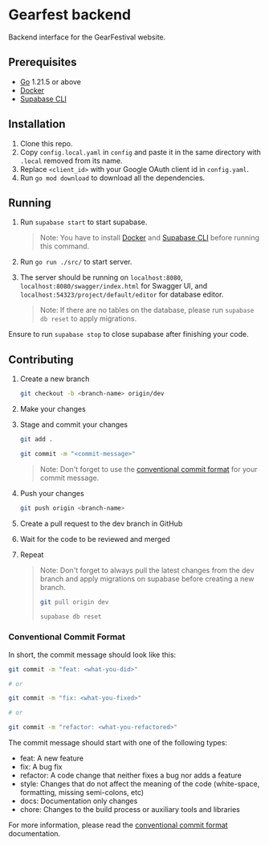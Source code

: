 # Gearfest backend

Backend interface for the GearFestival website.

## Prerequisites

- [Go](https://go.dev) 1.21.5 or above
- [Docker](https://docs.docker.com/get-docker/)
- [Supabase CLI](https://github.com/supabase/cli)

## Installation

1. Clone this repo.
2. Copy `config.local.yaml` in `config` and paste it in the same directory with `.local` removed from its name.
3. Replace `<client_id>` with your Google OAuth client id in `config.yaml`.
4. Run `go mod download` to download all the dependencies.

## Running

1. Run `supabase start` to start supabase.

   > Note: You have to install [Docker](https://docs.docker.com/get-docker/) and [Supabase CLI](https://github.com/supabase/cli) before running this command.

2. Run `go run ./src/` to start server.
3. The server should be running on `localhost:8080`, `localhost:8080/swagger/index.html` for Swagger UI, and `localhost:54323/project/default/editor` for database editor.

   > Note: If there are no tables on the database, please run `supabase db reset` to apply migrations.

Ensure to run `supabase stop` to close supabase after finishing your code.

## Contributing

1. Create a new branch

   ```bash
   git checkout -b <branch-name> origin/dev
   ```

1. Make your changes
1. Stage and commit your changes

   ```bash
   git add .

   git commit -m "<commit-message>"
   ```

   > Note: Don't forget to use the [conventional commit format](#conventional-commit-format) for your commit message.

1. Push your changes

   ```bash
   git push origin <branch-name>
   ```

1. Create a pull request to the dev branch in GitHub
1. Wait for the code to be reviewed and merged
1. Repeat

   > Note: Don't forget to always pull the latest changes from the dev branch and apply migrations on supabase before creating a new branch.
   >
   > ```bash
   > git pull origin dev
   >
   > supabase db reset
   > ```

### Conventional Commit Format

In short, the commit message should look like this:

```bash
git commit -m "feat: <what-you-did>"

# or

git commit -m "fix: <what-you-fixed>"

# or

git commit -m "refactor: <what-you-refactored>"
```

The commit message should start with one of the following types:

- feat: A new feature
- fix: A bug fix
- refactor: A code change that neither fixes a bug nor adds a feature
- style: Changes that do not affect the meaning of the code (white-space, formatting, missing semi-colons, etc)
- docs: Documentation only changes
- chore: Changes to the build process or auxiliary tools and libraries

For more information, please read the [conventional commit format](https://www.conventionalcommits.org/en/v1.0.0/) documentation.
